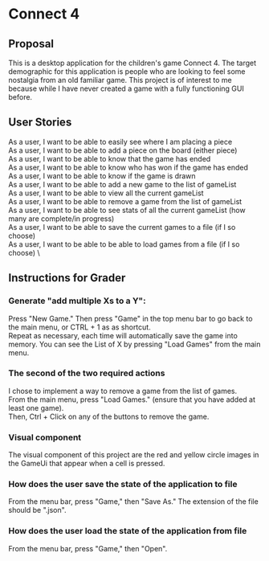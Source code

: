 # Connect 4

## Proposal
This is a desktop application for the children's game Connect 4. The target demographic for this application is people
who are looking to feel some nostalgia from an old familiar game. This project is of interest to me because while I have
never created a game with a fully functioning GUI before.

## User Stories
As a user, I want to be able to easily see where I am placing a piece \
As a user, I want to be able to add a piece on the board (either piece) \
As a user, I want to be able to know that the game has ended \
As a user, I want to be able to know who has won if the game has ended \
As a user, I want to be able to know if the game is drawn \
As a user, I want to be able to add a new game to the list of gameList \
As a user, I want to be able to view all the current gameList \
As a user, I want to be able to remove a game from the list of gameList \
As a user, I want to be able to see stats of all the current gameList (how many are complete/in progress) \
As a user, I want to be able to save the current games to a file (if I so choose) \
As a user, I want to be able to be able to load games from a file (if I so choose) \

## Instructions for Grader
### Generate "add multiple Xs to a Y":
Press "New Game." Then press "Game" in the top menu bar to go back to the main menu, or CTRL + 1 as as shortcut. \
Repeat as necessary, each time will automatically save the game into memory. You can see the List of X by pressing
"Load Games" from the main menu.
### The second of the two required actions
I chose to implement a way to remove a game from the list of games. \
From the main menu, press "Load Games." (ensure that you have added at least one game). \
Then, Ctrl + Click on any of the buttons to remove the game.
### Visual component
The visual component of this project are the red and yellow circle images in the GameUi that appear when a cell is 
pressed.
### How does the user save the state of the application to file
From the menu bar, press "Game," then "Save As." The extension of the file should be ".json".
### How does the user load the state of the application from file
From the menu bar, press "Game," then "Open".